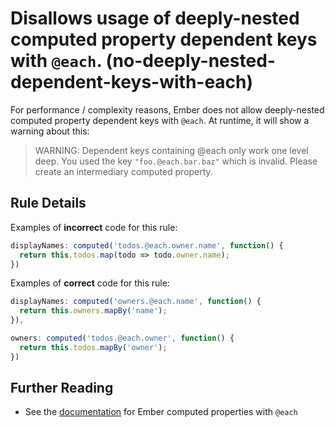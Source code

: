 # Disallows usage of deeply-nested computed property dependent keys with `@each`.  (no-deeply-nested-dependent-keys-with-each)

For performance / complexity reasons, Ember does not allow deeply-nested computed property dependent keys with `@each`. At runtime, it will show a warning about this:

> WARNING: Dependent keys containing @each only work one level deep. You used the key `"foo.@each.bar.baz"` which is invalid. Please create an intermediary computed property.

## Rule Details

Examples of **incorrect** code for this rule:

```js
displayNames: computed('todos.@each.owner.name', function() {
  return this.todos.map(todo => todo.owner.name);
})
```

Examples of **correct** code for this rule:

```js
displayNames: computed('owners.@each.name', function() {
  return this.owners.mapBy('name');
}),

owners: computed('todos.@each.owner', function() {
  return this.todos.mapBy('owner');
})
```

## Further Reading

* See the [documentation](https://guides.emberjs.com/release/object-model/computed-properties-and-aggregate-data/) for Ember computed properties with `@each`
